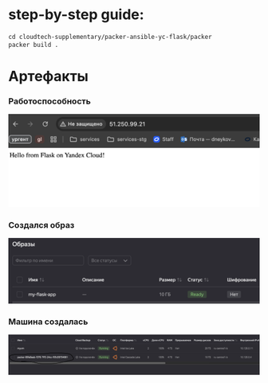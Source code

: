# step-by-step guide:

```
cd cloudtech-supplementary/packer-ansible-yc-flask/packer
packer build .
```

# Артефакты
### Работоспособность
![Работоспособность](image.png)
### Создался образ
![Образ](image-2.png)
### Машина создалась
![Машинка появилась](<Снимок экрана 2025-10-23 в 23.38.02.png>)